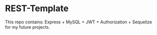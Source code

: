 # REST-Template
This repo contains: Express + MySQL + JWT + Authorization + Sequelize for my future projects.
